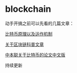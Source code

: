# blockchain




动手开搞之前可以先看的几篇文章：


[比特币原理以及运作机制](http://blog.codinglabs.org/articles/bitcoin-mechanism-make-easy.html)

[关于区块链科普文章](http://www.ruanyifeng.com/blog/2017/12/blockchain-tutorial.html)

[中本聪关于比特币的论文中文版](http://www.8btc.com/wiki/bitcoin-a-peer-to-peer-electronic-cash-system)

持续更新

